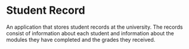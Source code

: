 # Student Record

An application that stores student records at the university. 
The records consist of information about each student and information about the modules they have completed and the grades they received. 
